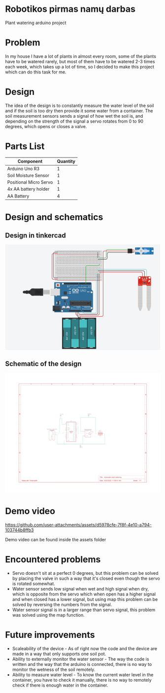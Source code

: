 # Robotikos pirmas namų darbas
Plant watering arduino project

# Problem
In my house I have a lot of plants in almost every room, some of the plants have to be watered rarely, but most of them have to be watered 2-3 times each week, which takes up a lot of time, so I decided to make this project which can do this task for me.

# Design
The idea of the design is to constantly measure the water level of the soil and if the soil is too dry then provide it some water from a container. The soil measurement sensors sends a signal of how wet the soil is, and depending on the strength of the signal a servo rotates from 0 to 90 degrees, which opens or closes a valve. 


# Parts List

| Component | Quantity |
| ------------- | ------------- |
| Arduino Uno R3 | 1 |
| Soil Moisture Sensor | 1 |
| Positional Micro Servo | 1 |
| 4x AA battery holder | 1 |
| AA Battery | 4 |

# Design and schematics

## Design in tinkercad
![Tinkercad Design](https://raw.githubusercontent.com/hyaqua/Robotika1/refs/heads/main/assets/Robotika1_from_tinkercad.png)

## Schematic of the design
![Schematic of the design from tinkercad](https://raw.githubusercontent.com/hyaqua/Robotika1/refs/heads/main/assets/Automatic%20plant%20watering_page-0001.jpg)

# Demo video

https://github.com/user-attachments/assets/d5978cfe-7f8f-4e10-a794-103744b8ffb3

Demo video can be found inside the assets folder

# Encountered problems
- Servo doesn't sit at a perfect 0 degrees, but this problem can be solved by placing the valve in such a way that it's closed even though the servo is rotated somewhat.
- Water sensor sends low signal when wet and high signal when dry, which is opposite from the servo which when open has a higher signal and when closed has a lower signal, but using map this problem can be solved by reversing the numbers from the signal.
- Water sensor signal is in a larger range than servo signal, this problem was solved using the map function.

# Future improvements
- Scaleability of the device - As of right now the code and the device are made in a way that only supports one soil pot.
- Ability to externally monitor the water sensor - The way the code is written and the way that the arduino is connected, there is no way to monitor the wetness of the soil remotely.
- Ability to measure water level - To know the current water level in the container, you have to check it manually, there is no way to remotely check if there is enough water in the container.
